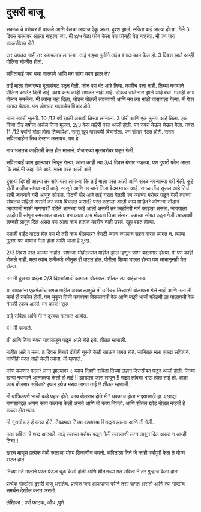 # दुसरी बाजू


सकाळ चे बरोब्बर 8 वाजले आणि बेलचा आवाज ऐकू आला. हुश्श झालं. सविता बाई आल्या होत्या. गेले 3 दिवस कामावर आल्या नव्हत्या त्या. मी ४/५ वेळा फोन केला पण फोनही घेत नव्हत्या. मी पण जरा काळजीतच होते.

दार उघडत नाही तर रडायलाच लागल्या. ताई माझ्या मुलीने लईच वंगाळ काम केल हो. 3 दिवस झाले आम्ही पोलिस चौकीत होतो.

सविताबाई जरा बसा शांतपणे आणि मग सांगा काय झाल ते? 

ताई माला शेजारच्या मुलासंगट पळून गेली. फोन पण बंद आहे तिचा. काहीच पत्ता नाही. तिच्या नवऱ्याने पोलिस कंप्लेट दिली ताई. काय करू काही समजत नाही आहे. डोकच चालेनास झाले आहे बघा. मलाही काय बोलाव समजेना. मी त्यांना चहा दिला, थोडसं बोलली त्यांच्याशी आणि मग त्या भांडी घासायला गेल्या. मी पेपर हातात घेतला. पण डोक्यात मालाचेच विचार होते.

माला त्यांची मुलगी. 10 /12 वर्षे  झाली असावी तिच्या लग्नाला. 3 पोरी आणि एक मुलगा आहे तिला. एक किंवा दीड वर्षाचा असेल तिचा मुलगा. 2/3 वेळा माहेरी परत आली होती. मग नवरा येऊन घेऊन गेला. नवरा 11 /12 वर्षांनी मोठा होता तिच्यापेक्षा. सासू खूप मारायची बिचारीला. पण संसार रेटत होती. सतत सविताबाईंना तिच टेन्शन असायच. पण हे 

मात्र भलतच काहीतरी केल होत मालाने. शेजारच्या मुलाबरोबर पळून गेली.

सविताबाईं काम झाल्यावर निघून गेल्या. आता काही त्या 3/4 दिवस येणार नव्हत्या. पण दुपारी फोन आला कि ताई मी उद्या येते आहे. माला परत आली आहे.

दुसऱ्या दिवशी आल्या तर सांगायला लागल्या कि ताई माला परत आली आणि सरळ नवऱ्याच्या घरी गेली. कुठे होती काहीच सांगत नाही आहे. सासूने आणि नवऱ्याने तिला बेदम मारल आहे. सगळ तोंड सुजल आहे तिचंं. रात्री जावयाने घरी आणून सोडल. पोटची पोर आहे ताई घरात घेतली पण ज्याच्या बरोबर पळून गेली त्याच्या सोबतच राहिली असती तर काय बिघडल असतं? परत कशाला आली काय माहित? कोणत्या तोंडाने जावयाची माफी मागणार? पहिले आमच्या कडे आली असती तर काहीतरी मार्ग काढला असता. जावयाला काहीतरी सांगून समजावल असत. पण आता काय मोडला तिचा संसार. ज्याच्या सोबत पळून गेली त्याच्याशी लग्नही  लावून दिल असत पण आता काय हातात काहीच नाही उरलं. खूप रडत होत्या.

मलाही वाईट वाटत होत पण  मी तरी काय बोलणार? शेवटी ज्याच त्यालाच सहन कराव लागत न. त्यांचा मुलगा पण वायाच गेला होता आणि आता हे दु:ख.

2/3 दिवस परत आल्या नाहीत. सगळ्या मोहोल्ल्यात माहीत झाल म्हणून जागा बदलणार होत्या. मी पण काही बोलले नाही. मला त्यांच एकीकडे कौतुक ही वाटत होत. पोरीला शिव्या घालत होत्या पण सांभाळूनही घेत होत्या.         

मग मी दुसऱ्या बाईला 2/3 दिवसांसाठी कामाला बोलावल. शीतल त्या बाईच नाव.

या बायकांना एकमेकींच सगळ माहीत असत त्यामुळे मी उगीचच तिच्याशी बोलायला गेले नाही आणि मला ती चर्चा ही नकोच होती. पण चुकून तिची कपबश्या विसळायची वेळ आणि माझी भाजी फोडणी ला घालायची वेळ नेमकी एकच आली. मग काय!! सुरु

ताई सविता आणि मी न दूरच्या नात्यात आहोत.
         
हं ! मी म्हणाले.

ती आणि तिचा नवरा गावाकडून पळून आले होते इथे. शीतल म्हणाली.

माहीत आहे ग मला. 8 दिवस बिचारे दोघेही नुसते केळी खाऊन जगत होते. सांगितल मला एकदा सविताने. कोणीही मदत नाही केली त्यांना. मी म्हणाले.

कोण करणार मदत? लग्न झाल्यावर ८ व्याच दिवशी सविता तिच्या लहान दिरासोबत पळून आली होती. तिच्या खऱ्या नवऱ्याने आत्महत्या केली हो ताई !! झाडाला फास लावून !! माझा लांबचा भाऊ  होता ताई तो. आता काय बोलणार सविता? इथल इथेच भराव लागत ताई !! शीतल म्हणाली.

मी यांत्रिकपणे भाजी कडे पहात होते. काय बोलणार होते मी? धक्काच होता माझ्यासाठी हा. एखाद्या माणसाबद्दल आपण काय कल्पना केली असते आणि तो काय निघतो. आणि शीतल खोट बोलत नव्हती हे कळत होत मला.

मी नुसतीच हं हं करत होते. तेवढ्यात तिच्या कपबश्या विसळून झाल्या आणि ती गेली. 

मला सविता चे शब्द आठवले. ताई ज्याच्या बरोबर पळून गेली त्याच्याशी लग्न लावून दिल असत न आम्ही तिच!!!

खरच माणूस प्रत्येक वेळी स्वतःला योग्य ठिकाणीच बघतो. सविताला तिने जे काही वर्षांपूर्वी केल ते योग्य वाटत होत.

तिच्या मते मालाने परत येऊन चूक केली होती आणि शीतलच्या मते सविता ने तर  गुन्हाच केला होता.

प्रत्येक गोष्टीला दुसरी बाजू असतेच. प्रत्येक जण आपापल्या परीने तसा वागत असतो आणि त्या गोष्टीच समर्थन देखील करत असतो.

लेखिका : वर्षा फाटक, औंध ,पुणे
